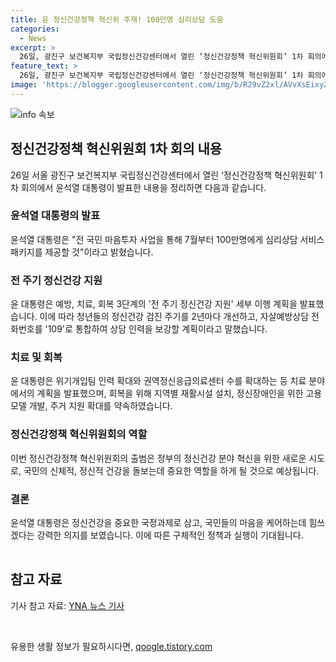 ```yaml
---
title: 윤 정신건강정책 혁신위 주재! 100만명 심리상담 도움
categories:
  - News
excerpt: >
  26일, 광진구 보건복지부 국립정신건강센터에서 열린 ‘정신건강정책 혁신위원회’ 1차 회의에서 윤석열 대통령은 전 국민 마음투자 사업과 100만명에게 심리상담 서비스 제공을 발표했다. 이를 통해 정신건강 문제를 국정과제로 인식하고 조기 예방에 주력할 계획이다. 또한 위기개입팀 확대와 재활시설 설치, 고용모델 개발 등을 통해 정신건강을 온전히 회복할 수 있는 환경을 조성하겠다고 밝혔다.
feature_text: >
  26일, 광진구 보건복지부 국립정신건강센터에서 열린 ‘정신건강정책 혁신위원회’ 1차 회의에서 윤석열 대통령은 전 국민 마음투자 사업과 100만명에게 심리상담 서비스 제공을 발표했다. 이를 통해 정신건강 문제를 국정과제로 인식하고 조기 예방에 주력할 계획이다. 또한 위기개입팀 확대와 재활시설 설치, 고용모델 개발 등을 통해 정신건강을 온전히 회복할 수 있는 환경을 조성하겠다고 밝혔다.
image: 'https://blogger.googleusercontent.com/img/b/R29vZ2xl/AVvXsEixyZcFfHzMRdzZMjFBmAUKJYCLCGyLL1o632UiGVXcaFdKo_bkvkuCioo0uUKlGfBVcT3P84aROyZIXSBEx3Aw5nCQ3pTgDom1WDC4m8eifvWiAmWEEVb4x6G_l8C0QH225ldMjyaFvpxGEBGNO37VmDTDMHGhJPq73UglMfDca1-0aw/s1600/blogspot.png'
---
```


<p><img src="https://blogger.googleusercontent.com/img/b/R29vZ2xl/AVvXsEixyZcFfHzMRdzZMjFBmAUKJYCLCGyLL1o632UiGVXcaFdKo_bkvkuCioo0uUKlGfBVcT3P84aROyZIXSBEx3Aw5nCQ3pTgDom1WDC4m8eifvWiAmWEEVb4x6G_l8C0QH225ldMjyaFvpxGEBGNO37VmDTDMHGhJPq73UglMfDca1-0aw/s1600/blogspot.png" alt="info 속보" /></p>

<h2 data-ke-size="size26">정신건강정책 혁신위원회 1차 회의 내용</h2>

<p data-ke-size="size16">26일 서울 광진구 보건복지부 국립정신건강센터에서 열린 ‘정신건강정책 혁신위원회’ 1차 회의에서 윤석열 대통령이 발표한 내용을 정리하면 다음과 같습니다.</p>

<h3>윤석열 대통령의 발표</h3>

<p data-ke-size="size16">윤석열 대통령은 "전 국민 마음투자 사업을 통해 7월부터 100만명에게 심리상담 서비스 패키지를 제공할 것"이라고 밝혔습니다.</p>

<h3>전 주기 정신건강 지원</h3>

<p data-ke-size="size16">윤 대통령은 예방, 치료, 회복 3단계의 '전 주기 정신건강 지원' 세부 이행 계획을 발표했습니다. 이에 따라 청년들의 정신건강 검진 주기를 2년마다 개선하고, 자살예방상담 전화번호를 '109'로 통합하여 상담 인력을 보강할 계획이라고 말했습니다.</p>

<h3>치료 및 회복</h3>

<p data-ke-size="size16">윤 대통령은 위기개입팀 인력 확대와 권역정신응급의료센터 수를 확대하는 등 치료 분야에서의 계획을 발표했으며, 회복을 위해 지역별 재활시설 설치, 정신장애인을 위한 고용모델 개발, 주거 지원 확대를 약속하였습니다.</p>

<h3>정신건강정책 혁신위원회의 역할</h3>

<p data-ke-size="size16">이번 정신건강정책 혁신위원회의 출범은 정부의 정신건강 분야 혁신을 위한 새로운 시도로, 국민의 신체적, 정신적 건강을 돌보는데 중요한 역할을 하게 될 것으로 예상됩니다.</p>

<h3>결론</h3>

<p data-ke-size="size16">윤석열 대통령은 정신건강을 중요한 국정과제로 삼고, 국민들의 마음을 케어하는데 힘쓰겠다는 강력한 의지를 보였습니다. 이에 따른 구체적인 정책과 실행이 기대됩니다.</p>

<table>
    <tbody>
    </tbody>
</table>

<h2 data-ke-size="size26">참고 자료</h2>

<p data-ke-size="size16">기사 참고 자료: <a href="https://www.yna.co.kr/view/AKR20220527022700001" target="_blank" rel="noopener">YNA 뉴스 기사</a></p>

<p data-ke-size="size16">&nbsp;</p>
유용한 생활 정보가 필요하시다면, <a href="https://qoogle.tistory.com" rel="dofollow">qoogle.tistory.com</a>


